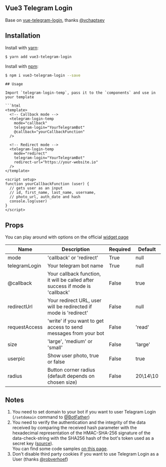 ## Vue3 Telegram Login

Base on [vue-telegram-login](https://github.com/vchaptsev/vue-telegram-login), thanks [@vchaptsev](https://github.com/vchaptsev)


## Installation

Install with [yarn](https://yarnpkg.com):

  ```bash
  $ yarn add vue3-telegram-login
  ```

Install with [npm](https://npmjs.com):

  ```bash
  $ npm i vue3-telegram-login --save
  ```
```
## Usage

Import `telegram-login-temp`, pass it to the `components` and use in your template

​```html
<template>
  <!-- Callback mode -->
  <telegram-login-temp
    mode="callback"
    telegram-login="YourTelegramBot"
    @callback="yourCallbackFunction"
  />

  <!-- Redirect mode -->
  <telegram-login-temp
    mode="redirect"
    telegram-login="YourTelegramBot"
    redirect-url="https://your-website.io"
  />
</template>

<script setup>
function yourCallbackFunction (user) {
  // gets user as an input
  // id, first_name, last_name, username,
  // photo_url, auth_date and hash
  console.log(user)
}
</script>
```


## Props
You can play around with options on the official [widget page](https://core.telegram.org/widgets/login#widget-configuration)

| Name          | Description                                                                   | Required | Default     |
| ------------- | ----------------------------------------------------------------------------- | -------- | ----------- |
| mode          | 'callback' or 'redirect'                                                      | True     | null        |
| telegramLogin | Your telegram bot name                                                        | True     | null        |
| @callback     | Your callback function, it will be called after success if mode is 'callback' | False    | true        |
| redirectUrl   | Your redirect URL, user will be redirected if mode is 'redirect'              | False    | null        |
| requestAccess | 'write' if you want to get access to send messages from your bot              | False    | 'read'      |
| size          | 'large', 'medium' or 'small'                                                  | False    | 'large'     |
| userpic       | Show user photo, true or false                                                | False    | true        |
| radius        | Button corner radius (default depends on chosen size)                         | False    | 20\14\10    |


## Notes
1. You need to set domain to your bot if you want to user Telagram Login (`/setdomain` command to [@BotFather](https://t.me/botfather))
2. You need to verify the authentication and the integrity of the data received by comparing the received hash parameter with the hexadecimal representation of the HMAC-SHA-256 signature of the data-check-string with the SHA256 hash of the bot's token used as a secret key ([source](https://core.telegram.org/widgets/login#checking-authorization)).<br>
You can find some code samples [on this page](https://gist.github.com/anonymous/6516521b1fb3b464534fbc30ea3573c2).
3. Don't disable third party cookies if you want to use Telegram Login as a User (thanks [@robverhoef](https://github.com/robverhoef))
